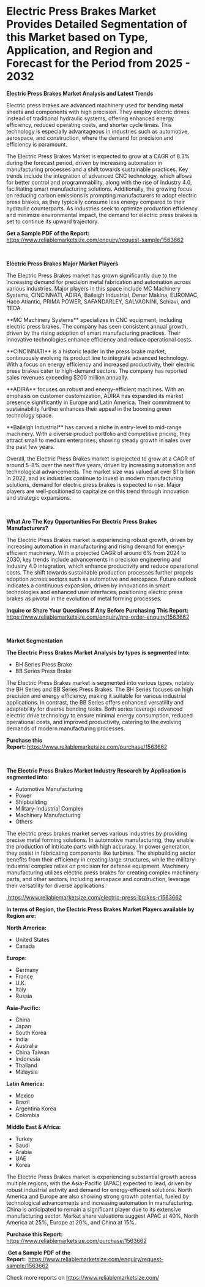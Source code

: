 <p><h1>Electric Press Brakes Market Provides Detailed Segmentation of this Market based on Type, Application, and Region and Forecast for the Period from 2025 - 2032</h1></p><p><strong>Electric Press Brakes Market Analysis and Latest Trends</strong></p>
<p><p>Electric press brakes are advanced machinery used for bending metal sheets and components with high precision. They employ electric drives instead of traditional hydraulic systems, offering enhanced energy efficiency, reduced operating costs, and shorter cycle times. This technology is especially advantageous in industries such as automotive, aerospace, and construction, where the demand for precision and efficiency is paramount.</p><p>The Electric Press Brakes Market is expected to grow at a CAGR of 8.3% during the forecast period, driven by increasing automation in manufacturing processes and a shift towards sustainable practices. Key trends include the integration of advanced CNC technology, which allows for better control and programmability, along with the rise of Industry 4.0, facilitating smart manufacturing solutions. Additionally, the growing focus on reducing carbon emissions is prompting manufacturers to adopt electric press brakes, as they typically consume less energy compared to their hydraulic counterparts. As industries seek to optimize production efficiency and minimize environmental impact, the demand for electric press brakes is set to continue its upward trajectory.</p></p>
<p><strong>Get a Sample PDF of the Report:&nbsp;</strong> <a href="https://www.reliablemarketsize.com/enquiry/request-sample/1563662?utm_campaign=2005&utm_medium=2&utm_source=Github&utm_content=ia&utm_term=22022025&utm_id=electric-press-brakes">https://www.reliablemarketsize.com/enquiry/request-sample/1563662</a></p>
<p>&nbsp;</p>
<p><strong>Electric Press Brakes Major Market Players</strong></p>
<p><p>The Electric Press Brakes market has grown significantly due to the increasing demand for precision metal fabrication and automation across various industries. Major players in this space include MC Machinery Systems, CINCINNATI, ADIRA, Baileigh Industrial, Dener Makina, EUROMAC, Haco Atlantic, PRIMA POWER, SAFANDARLEY, SALVAGNINI, Schiavi, and TEDA.</p><p>**MC Machinery Systems** specializes in CNC equipment, including electric press brakes. The company has seen consistent annual growth, driven by the rising adoption of smart manufacturing practices. Their innovative technologies enhance efficiency and reduce operational costs.</p><p>**CINCINNATI** is a historic leader in the press brake market, continuously evolving its product line to integrate advanced technology. With a focus on energy efficiency and increased productivity, their electric press brakes cater to high-demand sectors. The company has reported sales revenues exceeding $200 million annually.</p><p>**ADIRA** focuses on robust and energy-efficient machines. With an emphasis on customer customization, ADIRA has expanded its market presence significantly in Europe and Latin America. Their commitment to sustainability further enhances their appeal in the booming green technology space.</p><p>**Baileigh Industrial** has carved a niche in entry-level to mid-range machinery. With a diverse product portfolio and competitive pricing, they attract small to medium enterprises, showing steady growth in sales over the past few years.</p><p>Overall, the Electric Press Brakes market is projected to grow at a CAGR of around 5-8% over the next five years, driven by increasing automation and technological advancements. The market size was valued at over $1 billion in 2022, and as industries continue to invest in modern manufacturing solutions, demand for electric press brakes is expected to rise. Major players are well-positioned to capitalize on this trend through innovation and strategic expansions.</p></p>
<p>&nbsp;</p>
<p><strong>What Are The Key Opportunities For Electric Press Brakes Manufacturers?</strong></p>
<p><p>The Electric Press Brakes market is experiencing robust growth, driven by increasing automation in manufacturing and rising demand for energy-efficient machinery. With a projected CAGR of around 6% from 2024 to 2030, key trends include advancements in precision engineering and Industry 4.0 integration, which enhance productivity and reduce operational costs. The shift towards sustainable production processes further propels adoption across sectors such as automotive and aerospace. Future outlook indicates a continuous expansion, driven by innovations in smart technologies and enhanced user interfaces, positioning electric press brakes as pivotal in the evolution of metal forming processes.</p></p>
<p><strong>Inquire or Share Your Questions If Any Before Purchasing This Report:</strong> <a href="https://www.reliablemarketsize.com/enquiry/pre-order-enquiry/1563662?utm_campaign=2005&utm_medium=2&utm_source=Github&utm_content=ia&utm_term=22022025&utm_id=electric-press-brakes">https://www.reliablemarketsize.com/enquiry/pre-order-enquiry/1563662</a></p>
<p>&nbsp;</p>
<p><strong>Market Segmentation</strong></p>
<p><strong>The Electric Press Brakes Market Analysis by types is segmented into:</strong></p>
<p><ul><li>BH Series Press Brake</li><li>BB Series Press Brake</li></ul></p>
<p><p>The Electric Press Brakes market is segmented into various types, notably the BH Series and BB Series Press Brakes. The BH Series focuses on high precision and energy efficiency, making it suitable for various industrial applications. In contrast, the BB Series offers enhanced versatility and adaptability for diverse bending tasks. Both series leverage advanced electric drive technology to ensure minimal energy consumption, reduced operational costs, and improved productivity, catering to the evolving demands of modern manufacturing processes.</p></p>
<p><strong>Purchase this Report:&nbsp;</strong><a href="https://www.reliablemarketsize.com/purchase/1563662?utm_campaign=2005&utm_medium=2&utm_source=Github&utm_content=ia&utm_term=22022025&utm_id=electric-press-brakes">https://www.reliablemarketsize.com/purchase/1563662</a></p>
<p>&nbsp;</p>
<p><strong>The Electric Press Brakes Market Industry Research by Application is segmented into:</strong></p>
<p><ul><li>Automotive Manufacturing</li><li>Power</li><li>Shipbuilding</li><li>Military-Industrial Complex</li><li>Machinery Manufacturing</li><li>Others</li></ul></p>
<p><p>The electric press brakes market serves various industries by providing precise metal forming solutions. In automotive manufacturing, they enable the production of intricate parts with high accuracy. In power generation, they assist in fabricating components like turbines. The shipbuilding sector benefits from their efficiency in creating large structures, while the military-industrial complex relies on precision for defense equipment. Machinery manufacturing utilizes electric press brakes for creating complex machinery parts, and other sectors, including aerospace and construction, leverage their versatility for diverse applications.</p></p>
<p><a href="https://www.reliablemarketsize.com/electric-press-brakes-r1563662?utm_campaign=2005&utm_medium=2&utm_source=Github&utm_content=ia&utm_term=22022025&utm_id=electric-press-brakes">&nbsp;https://www.reliablemarketsize.com/electric-press-brakes-r1563662</a></p>
<p><strong>In terms of Region, the Electric Press Brakes Market Players available by Region are:</strong></p>
<p>
    <p> <strong> North America: </strong>
        <ul>
            <li>United States</li>
            <li>Canada</li>
        </ul>
        </p> 
    <p> <strong> Europe: </strong>
        <ul>
            <li>Germany</li>
            <li>France</li>
            <li>U.K.</li>
            <li>Italy</li>
            <li>Russia</li>
        </ul>
        </p> 
    <p> <strong> Asia-Pacific: </strong>
        <ul>
            <li>China</li>
            <li>Japan</li>
            <li>South Korea</li>
            <li>India</li>
            <li>Australia</li>
            <li>China Taiwan</li>
            <li>Indonesia</li>
            <li>Thailand</li>
            <li>Malaysia</li>
        </ul>
        </p> 
    <p> <strong> Latin America: </strong>
        <ul>
            <li>Mexico</li>
            <li>Brazil</li>
            <li>Argentina Korea</li>
            <li>Colombia</li>
        </ul>
        </p> 
    <p> <strong> Middle East & Africa: </strong>
        <ul>
            <li>Turkey</li>
            <li>Saudi</li>
            <li>Arabia</li>
            <li>UAE</li>
            <li>Korea</li>
        </ul>
    </p>
    </p>
<p><p>The Electric Press Brakes market is experiencing substantial growth across multiple regions, with the Asia-Pacific (APAC) expected to lead, driven by robust industrial activity and demand for energy-efficient solutions. North America and Europe are also showing strong growth potential, fueled by technological advancements and increasing automation in manufacturing. China is anticipated to remain a significant player due to its extensive manufacturing sector. Market share valuations suggest APAC at 40%, North America at 25%, Europe at 20%, and China at 15%.</p></p>
<p><strong>Purchase this Report: </strong><a href="https://www.reliablemarketsize.com/purchase/1563662?utm_campaign=2005&utm_medium=2&utm_source=Github&utm_content=ia&utm_term=22022025&utm_id=electric-press-brakes">https://www.reliablemarketsize.com/purchase/1563662</a></p>
<p>&nbsp;<strong>Get a Sample PDF of the Report:&nbsp;&nbsp;</strong><a href="https://www.reliablemarketsize.com/enquiry/request-sample/1563662?utm_campaign=2005&utm_medium=2&utm_source=Github&utm_content=ia&utm_term=22022025&utm_id=electric-press-brakes">https://www.reliablemarketsize.com/enquiry/request-sample/1563662</a></p>
<p><strong></strong></p>
<p>Check more reports on <a href="https://www.reliablemarketsize.com/?utm_campaign=2005&utm_medium=2&utm_source=Github&utm_content=ia&utm_term=22022025&utm_id=electric-press-brakes">https://www.reliablemarketsize.com/</a></p>